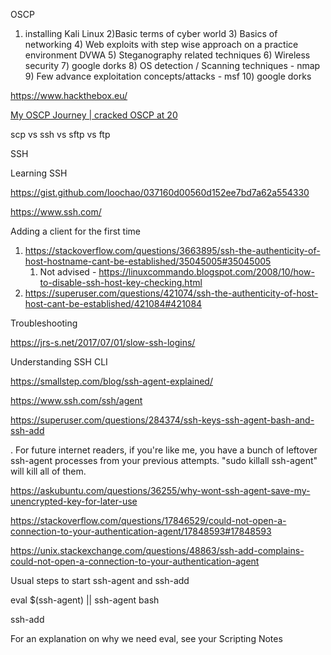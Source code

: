 OSCP 

1) installing Kali Linux 2)Basic terms of cyber world 3) Basics of networking 4) Web exploits with step wise approach on a practice environment DVWA 5) Steganography related techniques 6) Wireless security 7) google dorks 8) OS detection / Scanning techniques - nmap 9) Few advance exploitation concepts/attacks - msf 10) google dorks 

 

https://www.hackthebox.eu/ 

 

[My OSCP Journey | cracked OSCP at 20](https://www.youtube.com/watch?v=fkNozXlrB6I) 

 

scp vs ssh vs sftp vs ftp 

 

SSH 

 

Learning SSH 

https://gist.github.com/loochao/037160d00560d152ee7bd7a62a554330 

https://www.ssh.com/ 

 

Adding a client for the first time 

1. https://stackoverflow.com/questions/3663895/ssh-the-authenticity-of-host-hostname-cant-be-established/35045005#35045005 
   1. Not advised - https://linuxcommando.blogspot.com/2008/10/how-to-disable-ssh-host-key-checking.html 
2. https://superuser.com/questions/421074/ssh-the-authenticity-of-host-host-cant-be-established/421084#421084 

 

Troubleshooting 

https://jrs-s.net/2017/07/01/slow-ssh-logins/ 

 

Understanding SSH CLI 

https://smallstep.com/blog/ssh-agent-explained/ 

https://www.ssh.com/ssh/agent 

https://superuser.com/questions/284374/ssh-keys-ssh-agent-bash-and-ssh-add 

. For future internet readers, if you're like me, you have a bunch of leftover ssh-agent processes from your previous attempts. "sudo killall ssh-agent" will kill all of them. 

https://askubuntu.com/questions/36255/why-wont-ssh-agent-save-my-unencrypted-key-for-later-use 

https://stackoverflow.com/questions/17846529/could-not-open-a-connection-to-your-authentication-agent/17848593#17848593 

https://unix.stackexchange.com/questions/48863/ssh-add-complains-could-not-open-a-connection-to-your-authentication-agent 

 

Usual steps to start ssh-agent and ssh-add 

eval $(ssh-agent) || ssh-agent bash 

ssh-add 

 

For an explanation on why we need eval, see your Scripting Notes 

  